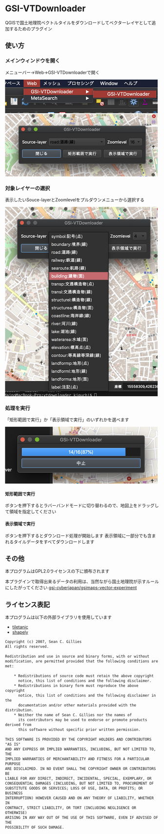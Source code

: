 # GSI-VTDownloader

QGISで国土地理院ベクトルタイルをダウンロードしてベクターレイヤとして追加するためのプラグイン

## 使い方

### メインウィンドウを開く

メニューバー->Web->GSI-VTDownloaderで開く

<img src='./imgs/img01.png'>
<img src='./imgs/img02.png'>

### 対象レイヤーの選択

表示したいSouce-layerとZoomlevelをプルダウンメニューから選択する

<img src='./imgs/img03.png'>

### 処理を実行
「矩形範囲で実行」か「表示領域で実行」のいずれかを選べます

<img src='./imgs/img04.png'>

#### 矩形範囲で実行
ボタンを押下するとラバーバンドモードに切り替わるので、地図上をドラッグして領域を指定してください

#### 表示領域で実行
ボタンを押下するとダウンロード処理が開始します
表示領域に一部分でも含まれるタイルデータをすべてダウンロードします

## その他

本プログラムはGPL2.0ライセンスの下に頒布されます

本プラグインで取得出来るデータの利用は、当然ながら国土地理院が示すルールにしたがってください
    [gsi-cyberjapan/gsimaps-vector-experiment](https://github.com/gsi-cyberjapan/gsimaps-vector-experiment)


## ライセンス表記

本プログラムは以下の外部ライブラリを使用しています

- [tiletanic](https://github.com/DigitalGlobe/tiletanic)
- [shapely](https://github.com/Toblerity/Shapely)

```
Copyright (c) 2007, Sean C. Gillies
All rights reserved.

Redistribution and use in source and binary forms, with or without
modification, are permitted provided that the following conditions are met:

    * Redistributions of source code must retain the above copyright
      notice, this list of conditions and the following disclaimer.
    * Redistributions in binary form must reproduce the above copyright
      notice, this list of conditions and the following disclaimer in the
      documentation and/or other materials provided with the distribution.
    * Neither the name of Sean C. Gillies nor the names of
      its contributors may be used to endorse or promote products derived from
      this software without specific prior written permission.

THIS SOFTWARE IS PROVIDED BY THE COPYRIGHT HOLDERS AND CONTRIBUTORS "AS IS"
AND ANY EXPRESS OR IMPLIED WARRANTIES, INCLUDING, BUT NOT LIMITED TO, THE
IMPLIED WARRANTIES OF MERCHANTABILITY AND FITNESS FOR A PARTICULAR PURPOSE
ARE DISCLAIMED. IN NO EVENT SHALL THE COPYRIGHT OWNER OR CONTRIBUTORS BE
LIABLE FOR ANY DIRECT, INDIRECT, INCIDENTAL, SPECIAL, EXEMPLARY, OR
CONSEQUENTIAL DAMAGES (INCLUDING, BUT NOT LIMITED TO, PROCUREMENT OF
SUBSTITUTE GOODS OR SERVICES; LOSS OF USE, DATA, OR PROFITS; OR BUSINESS
INTERRUPTION) HOWEVER CAUSED AND ON ANY THEORY OF LIABILITY, WHETHER IN
CONTRACT, STRICT LIABILITY, OR TORT (INCLUDING NEGLIGENCE OR OTHERWISE)
ARISING IN ANY WAY OUT OF THE USE OF THIS SOFTWARE, EVEN IF ADVISED OF THE
POSSIBILITY OF SUCH DAMAGE.
```